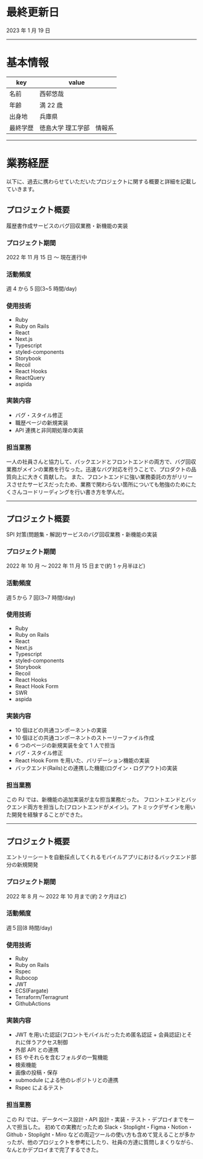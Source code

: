 # 最終更新日

2023 年 1 月 19 日

---

# 基本情報

| key      | value                     |
| -------- | ------------------------- |
| 名前     | 西邨悠哉                  |
| 年齢     | 満 22 歳                  |
| 出身地   | 兵庫県                    |
| 最終学歴 | 徳島大学 理工学部　情報系 |

---

# 業務経歴

以下に、過去に携わらせていただいたプロジェクトに関する概要と詳細を記載していきます。

## プロジェクト概要

履歴書作成サービスのバグ回収業務・新機能の実装

### プロジェクト期間

2022 年 11 月 15 日 〜 現在進行中

### 活動頻度

週 4 から 5 回(3~5 時間/day)

### 使用技術

- Ruby
- Ruby on Rails
- React
- Next.js
- Typescript
- styled-components
- Storybook
- Recoil
- React Hooks
- ReactQuery
- aspida

### 実装内容

- バグ・スタイル修正
- 職歴ページの新規実装
- API 連携と非同期処理の実装

### 担当業務

一人の社員さんと協力して、バックエンドとフロントエンドの両方で、バグ回収業務がメインの業務を行なった。迅速なバグ対応を行うことで、プロダクトの品質向上に大きく貢献した。
また、フロントエンドに強い業務委託の方がリリースさせたサービスだったため、業務で関わらない箇所についても勉強のためにたくさんコードリーディングを行い書き方を学んだ。

---

## プロジェクト概要

SPI 対策(問題集・解説)サービスのバグ回収業務・新機能の実装

### プロジェクト期間

2022 年 10 月 〜 2022 年 11 月 15 日まで(約 1 ヶ月半ほど)

### 活動頻度

週５から 7 回(3~7 時間/day)

### 使用技術

- Ruby
- Ruby on Rails
- React
- Next.js
- Typescript
- styled-components
- Storybook
- Recoil
- React Hooks
- React Hook Form
- SWR
- aspida

### 実装内容

- 10 個ほどの共通コンポーネントの実装
- 10 個ほどの共通コンポーネントのストーリーファイル作成
- 6 つのページの新規実装を全て 1 人で担当
- バグ・スタイル修正
- React Hook Form を用いた、バリデーション機能の実装
- バックエンド(Rails)との連携した機能(ログイン・ログアウト)の実装

### 担当業務

この PJ では、新機能の追加実装が主な担当業務だった。
フロントエンドとバックエンド両方を担当した(フロントエンドがメイン)。アトミックデザインを用いた開発を経験することができた。

---

## プロジェクト概要

エントリーシートを自動採点してくれるモバイルアプリにおけるバックエンド部分の新規開発

### プロジェクト期間

2022 年 8 月 〜 2022 年 10 月まで(約 2 ケ月ほど)

### 活動頻度

週５回(8 時間/day)

### 使用技術

- Ruby
- Ruby on Rails
- Rspec
- Rubocop
- JWT
- ECS(Fargate)
- Terraform/Terragrunt
- GithubActions

### 実装内容

- JWT を用いた認証(フロントモバイルだったため匿名認証 + 会員認証)とそれに伴うアクセス制御
- 外部 API との連携
- ES やそれらを含むフォルダの一覧機能
- 検索機能
- 画像の投稿・保存
- submodule による他のレポジトリとの連携
- Rspec によるテスト

### 担当業務

この PJ では、データベース設計・API 設計・実装・テスト・デプロイまでを一人で担当した。
初めての実務だったため Slack・Stoplight・Figma・Notion・Github・Stoplight・Miro などの周辺ツールの使い方も含めて覚えることが多かったが、他のプロジェクトを参考にしたり、社員の方達に質問しまくりながら、なんとかデプロイまで完了するできた。

